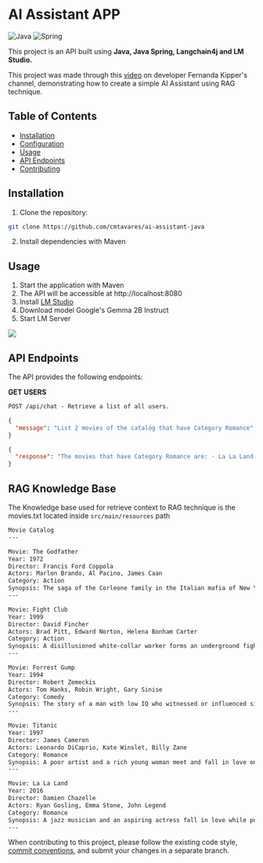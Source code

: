 # AI Assistant APP

![Java](https://img.shields.io/badge/java-%23ED8B00.svg?style=for-the-badge&logo=openjdk&logoColor=white)
![Spring](https://img.shields.io/badge/spring-%236DB33F.svg?style=for-the-badge&logo=spring&logoColor=white)

This project is an API built using **Java, Java Spring, Langchain4j and LM Studio.**

This project was made through this <a href="https://www.youtube.com/watch?v=Vo7OnKULYUg&t=3816s">video</a> on developer Fernanda Kipper's channel, demonstrating how to create a simple AI Assistant using RAG technique.

## Table of Contents

- [Installation](#installation)
- [Configuration](#configuration)
- [Usage](#usage)
- [API Endpoints](#api-endpoints)
- [Contributing](#contributing)

## Installation

1. Clone the repository:

```bash
git clone https://github.com/cmtavares/ai-assistant-java
```

2. Install dependencies with Maven

## Usage

1. Start the application with Maven
2. The API will be accessible at http://localhost:8080
3. Install [LM Studio](https://lmstudio.ai/)
4. Download model Google's Gemma 2B Instruct
5. Start LM Server

<img src=".github/lm-studio-print.png"/>

## API Endpoints
The API provides the following endpoints:

**GET USERS**
```markdown
POST /api/chat - Retrieve a list of all users.
```
```json
{
  "message": "List 2 movies of the catalog that have Category Romance"
}
```
```json
{
  "response": "The movies that have Category Romance are: - La La Land - Titanic"
}
```

## RAG Knowledge Base
The Knowledge base used for retrieve context to RAG technique is the movies.txt located inside `src/main/resources` path

```txt
Movie Catalog
---

Movie: The Godfather
Year: 1972
Director: Francis Ford Coppola
Actors: Marlon Brando, Al Pacino, James Caan
Category: Action
Synopsis: The saga of the Corleone family in the Italian mafia of New York.
---

Movie: Fight Club
Year: 1999
Director: David Fincher
Actors: Brad Pitt, Edward Norton, Helena Bonham Carter
Category: Action
Synopsis: A disillusioned white-collar worker forms an underground fight club.
---

Movie: Forrest Gump
Year: 1994
Director: Robert Zemeckis
Actors: Tom Hanks, Robin Wright, Gary Sinise
Category: Comedy
Synopsis: The story of a man with low IQ who witnessed or influenced significant events of the 20th century in America, maintaining hope and love for his childhood passion, Jenny.
---

Movie: Titanic
Year: 1997
Director: James Cameron
Actors: Leonardo DiCaprio, Kate Winslet, Billy Zane
Category: Romance
Synopsis: A poor artist and a rich young woman meet and fall in love on the fateful voyage of the RMS Titanic.
---

Movie: La La Land
Year: 2016
Director: Damien Chazelle
Actors: Ryan Gosling, Emma Stone, John Legend
Category: Romance
Synopsis: A jazz musician and an aspiring actress fall in love while pursuing their dreams in a city known for crushing hopes and breaking hearts.
---

```


When contributing to this project, please follow the existing code style, [commit conventions](https://www.conventionalcommits.org/en/v1.0.0/), and submit your changes in a separate branch.





